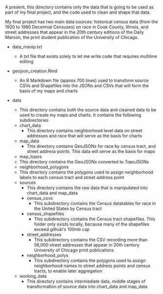 A present, this directory contains only the data that is going to be used as part of my final project, and the code used to clean and shape that data.

My final project has two main data sources: historical census data (from the 1920 to 1980 Decennial Censuses) on race in Cook County, Illinois, and street addresses that appear in the 20th century editions of the Daily Maroon, the print student publication of the University of Chicago.

- data_manip.txt
  - A txt file that exists solely to let me write code that requires multiline editing

- geojson_creation.Rmd
  - An R Markdown file (approx 700 lines) used to transform source CSVs and Shapefiles into the JSONs and CSVs that will form the basis of my maps and charts

- data
  - This directory contains both the source data and cleaned data to be used to create my maps and charts. It contains the following subdirectories
  - chart_data
    - This directory contains neighborhood level data on street addresses and race that will serve as the basis for charts
  - map_data
    - This directory contains GeoJSONs for race by census tract, and street address points. This data will serve as the basis for maps
   - map_topos
    - This directory contains the GeoJSONs converted to TopoJSONs
   - neighborhood_polygons
    - This directory contains the polygons used to assign neighborhood labels to each census tract and street address point
  - sources
    - This directory contains the raw data that is manipulated into chart_data and map_data
    - census_csvs
      - This subdirectory contains the Census datatables for race in the United States by Census tract
    - census_shapefiles
      - This subdirectory contains the Census tract shapefiles. This folder only exists locally, because many of the shapefiles exceed github's 100mb cap
    - street_addresses
      - This subdirectory contains the CSV recording more than 56,000 street addresses that appear in 20th century University of Chicago print publications
    - neighborhood_polys
      - This subdirectory contains the polygons used to assign neighborhood names to street address points and census tracts, to enable later aggregation
  - working_data
    - This directory contains intermediate data, middle stages of transformation of source data into chart_data and map_data
